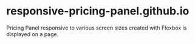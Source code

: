 # responsive-pricing-panel.github.io
Pricing Panel responsive to various screen sizes created with Flexbox is displayed on a page.
